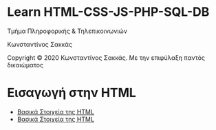 <html>
<body>
<h1> Learn HTML-CSS-JS-PHP-SQL-DB</h1>
<p> Τμήμα Πληροφορικής & Τηλεπικοινωνιών </p>
<p> Κωνσταντίνος Σακκάς</p>
  <p>Copyright © 2020 Κωνσταντίνος Σακκάς. Με την επιφύλαξη παντός δικαιώματος</p>
  <h1></h1>

<h1>Εισαγωγή στην HTML</h1>
<ul>
<li><a href="/Εισαγωγή στην HTML/basic_1.html" target="_blank">Βασικά Στοιχεία της HTML </a></li>
<li><a href="">Βασικά Στοιχεία της HTML </a></li>

</ul>
</body>
</html>